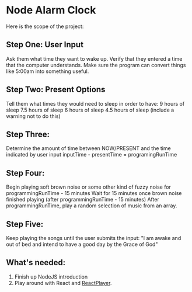 # Node Alarm Clock

Here is the scope of the project: 

## Step One: User Input
Ask them what time they want to wake up.
    Verify that they entered a time that the computer understands. Make sure the program can convert things like 5:00am into something useful.
## Step Two: Present Options
Tell them what times they would need to sleep in order to have:
    9 hours of sleep
    7.5 hours of sleep
    6 hours of sleep
    4.5 hours of sleep (include a warning not to do this)
## Step Three:
 Determine the amount of time between NOW/PRESENT and the time indicated by user input
    inputTime - presentTime = programingRunTime
## Step Four:
Begin playing soft brown noise or some other kind of fuzzy noise for programmingRunTime - 15 minutes
    Wait for 15 minutes once brown noise finished playing (after programmingRunTime - 15 minutes)
    After programmingRunTime, play a random selection of music from an array.
## Step Five:
Keep playing the songs until the user submits the input:
        "I am awake and out of bed and intend to have a good day by the Grace of God"
## What's needed:

1) Finish up NodeJS introduction
2) Play around with React and [ReactPlayer](https://www.npmjs.com/package/react-player).
